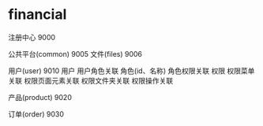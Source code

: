 # financial


注册中心			9000

公共平台(common)	9005
文件(files)			9006

用户(user)			9010
    用户
        用户角色关联
    角色(id、名称)
        角色权限关联 
    权限
        权限菜单关联
        权限页面元素关联
        权限文件夹关联
        权限操作关联
    
    

产品(product)		9020

订单(order)			9030



